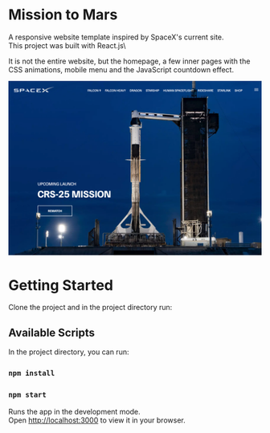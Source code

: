 # Mission to Mars

A responsive website template inspired by SpaceX's current site.\
This project was built with React.js\

It is not the entire website, but the homepage, a few inner pages with the CSS animations, mobile menu and the JavaScript countdown effect.

![Mission To Mars](img/screen.jpg)

# Getting Started 

Clone the project and in the project directory run:

## Available Scripts

In the project directory, you can run:
### `npm install`

### `npm start`

Runs the app in the development mode.\
Open [http://localhost:3000](http://localhost:3000) to view it in your browser.
